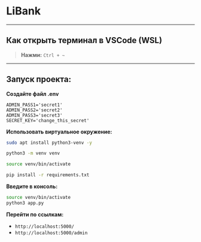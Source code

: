 # LiBank

---

## Как открыть терминал в VSCode (WSL)
> **Нажми:** `Ctrl + ~`

---


## Запуск проекта:
**Создайте файл .env**
```env
ADMIN_PASS1='secret1'
ADMIN_PASS2='secret2'
ADMIN_PASS3='secret3'
SECRET_KEY='change_this_secret'
```

**Использовать виртуальное окружение:**
```bash
sudo apt install python3-venv -y

python3 -m venv venv

source venv/bin/activate

pip install -r requirements.txt
```

**Введите в консоль:**
```bash
source venv/bin/activate
python3 app.py
```

**Перейти по ссылкам:**
* `http://localhost:5000/`
* `http://localhost:5000/admin`